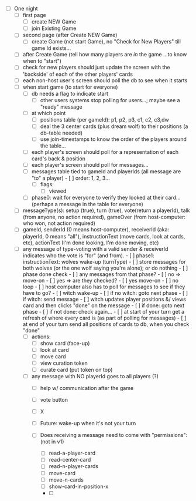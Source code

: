 - [ ] One night
	- [ ] first page
		- [ ] create NEW Game
		- [ ] join Existing Game
	- [ ] second page (after Create NEW Game)
		- [ ] create Game (not start Game), no "Check for New Players" till game Id exists...
	- [ ] after Create Game (tell how many players are _in_ the game ...to know when to "start")
	- [ ] check for new players should just  update the screen with the 'backside' of each of the other players' cards
	- [ ] each non-host user's screen should poll the db to see when it starts
	- [ ] when start game (to start for everyone)
		- [ ] db needs a flag to indicate start
			- [ ] other users systems stop polling for users...; maybe see a "ready" message
		- [ ] at which point
			- [ ] positions table (per gameId): p1, p2, p3, c1, c2, c3,dw
			- [ ] deal the 3 center cards (plus dream wolf) to their positions (a db-table needed)
			- [ ] use join-timestamps  to know the order of the players around the table...
		- [ ] each player's screen should poll for a representation of each card's back & position
		- [ ] each player's screen should poll for messages...
		- [ ] messages table tied to gameId and playerIds (all message are "to" a player)
				- [ ] order: 1, 2, 3...
			- [ ] flags:
				- [ ] viewed
		- [ ] phase0: wait for everyone to verify they looked at their card... (perhaps a message in the table for everyone)
  - [ ] messageType(s): setup (true), turn (true), vote(return a playerId), talk (from anyone, no action required), gameOver (from host-computer: who won, not action required)
  - [ ] gameId, senderId (0 means host-computer), receiverId (aka: playerId, 0 means "all"), instructionText (move cards, look at cards, etc), actionText (I'm done looking, I'm done moving, etc)
  - [ ] any message of type-voting with a valid sender & receiverId indicates who the vote is "for" (and from).
		- [ ] phase1: instructionText: wolves wake-up (turnType)
			- [ ] store messages for both wolves (or the one wolf saying you're alone); or do nothing
		- [ ] phase done check
			- [ ] any messages from that phase?
				- [ ] no => move-on
				- [ ] yes => are they checked?
					- [ ] yes move-on
					- [ ] no loop
		- [ ] host computer also has to poll for messages to see if they have to go?
		- [ ] witch wake-up
			- [ ] if no witch: goto next phase
			- [ ] if witch: send message
				- [ ] witch updates player positions &/ views card and then clicks "done" on the message
			- [ ] if done: goto next phase
			- [ ] if not done: check again...
		- [ ] at start of your turn get a refresh of where every card is (as part of polling for messages)
		- [ ] at end of your turn send all positions of cards to db, when you check "done"
	- [ ] actions:
		- [ ] show card (face-up)
		- [ ] look at card
		- [ ] move card
		- [ ] view curation token
		- [ ] curate card (put token on top)
	- [ ] any message with NO playerId goes to all players (?)
		- [ ] help w/ communication after the game
		- [ ] vote button
		- [ ] X


		- [ ] Future: wake-up when it's not your turn
		- [ ] Does receiving a message need to come with "permissions": (not in v1)
			- [ ] read-a-player-card
			- [ ] read-center-card
			- [ ] read-n-player-cards
			- [ ] move-card
			- [ ] move-n-cards
			- [ ] show-card-in-position-x
			- [ ] 
